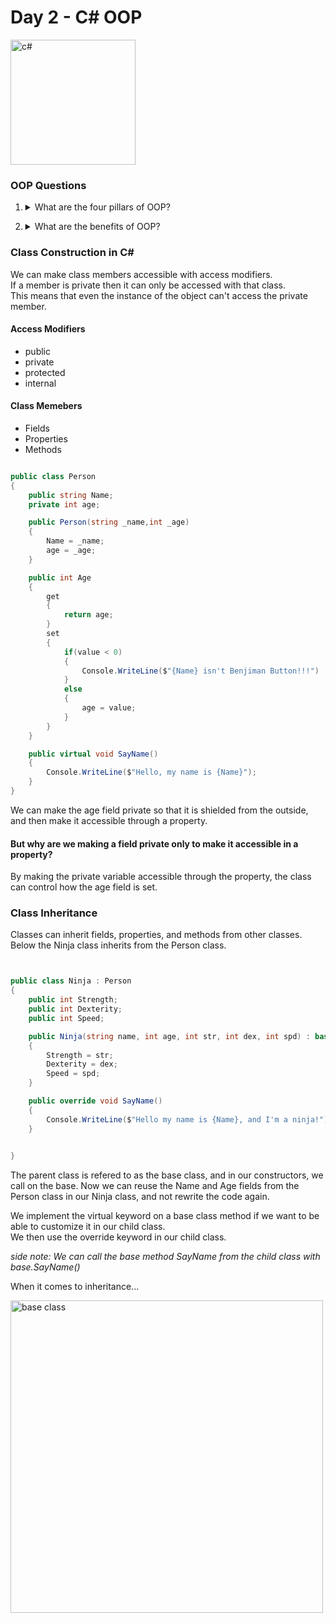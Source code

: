 # Day 2 - C# OOP

<img src="https://upload.wikimedia.org/wikipedia/commons/thumb/7/7a/C_Sharp_logo.svg/800px-C_Sharp_logo.svg.png" alt="c#" width="200px" />

### OOP Questions

1. <details>
    <summary>What are the four pillars of OOP?</summary>
    <ul>
        <li>Encapsulation</li>
        <li>Abstraction</li>
        <li>Polymorphism</li>
        <li>Inheritance</li>
    </ul>
</details>

2. <details>
    <summary>What are the benefits of OOP?</summary>
    <ul>
        <li>Resuability</li>
        <li>Simplicity</li>
        <li>Easily Maintainable</li>
        <li>Security for Class Variables</li>
    </ul>
</details>

### Class Construction in C#

We can make class members accessible with access modifiers.<br>
If a member is private then it can only be accessed with that class.<br>
This means that even the instance of the object can't access the private member.

#### Access Modifiers

* public
* private
* protected
* internal

#### Class Memebers

* Fields
* Properties
* Methods


```cs

public class Person
{
    public string Name;
    private int age;

    public Person(string _name,int _age)
    {
        Name = _name;
        age = _age;
    }

    public int Age
    {
        get
        {
            return age;
        }
        set
        {
            if(value < 0)
            {
                Console.WriteLine($"{Name} isn't Benjiman Button!!!")
            }
            else
            {
                age = value;
            }
        }
    }

    public virtual void SayName()
    {
        Console.WriteLine($"Hello, my name is {Name}");
    }
}
```

We can make the age field private so that it is shielded from the outside, and then make it accessible through a property.

#### But why are we making a field private only to make it accessible in a property?

By making the private variable accessible through the property, the class can control how the age field is set.<br>



### Class Inheritance

Classes can inherit fields, properties, and methods from other classes.<br>
Below the Ninja class inherits from the Person class.

```cs


public class Ninja : Person
{
    public int Strength;
    public int Dexterity;
    public int Speed;

    public Ninja(string name, int age, int str, int dex, int spd) : base(name,age)
    {
        Strength = str;
        Dexterity = dex;
        Speed = spd;
    }

    public override void SayName()
    {
        Console.WriteLine($"Hello my name is {Name}, and I'm a ninja!")
    }

    
}

```

The parent class is refered to as the base class, and in our constructors, we call on the base.  Now we can reuse the Name and Age fields from the Person class in our Ninja class, and not rewrite the code again.<br>

We implement the virtual keyword on a base class method if we want to be able to customize it in our child class.<br>
We then use the override keyword in our child class.<br>

*side note: We can call the base method SayName from the child class with base.SayName()*

When it comes to inheritance...

<img src="https://i.imgflip.com/3v4xco.jpg" alt="base class" height="500px" />

